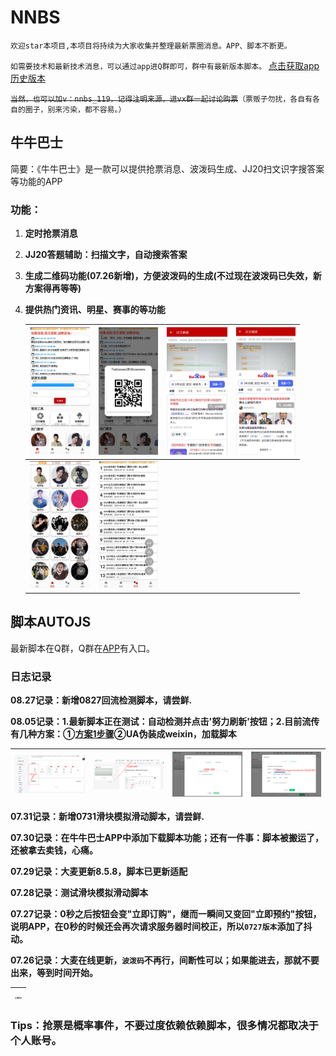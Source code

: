 # NNBS
`欢迎star本项目,本项目将持续为大家收集并整理最新票圈消息。APP、脚本不断更。`

`如需要技术和最新技术消息，可以通过app进Q群即可，群中有最新版本脚本。`
[点击获取app历史版本](https://github.com/Szymou/NNBS/releases)

~~`当然，也可以加v：nnbs_119，记得注明来源，进vx群一起讨论购票`~~`（票贩子勿扰，各自有各自的圈子，别来污染，都不容易。）`

## 牛牛巴士
简要：《牛牛巴士》是一款可以提供抢票消息、波泼码生成、JJ20扫文识字搜答案等功能的APP

### 功能：
1. **定时抢票消息**

2. **JJ20答题辅助：扫描文字，自动搜索答案**

3. **生成二维码功能(07.26新增)，方便波泼码的生成(不过现在波泼码已失效，新方案得再等等)**

4. **提供热门资讯、明星、赛事的等功能**

   | <img src="./img/index.jpg" alt="首页" style="zoom:20%;" /> | <img src="./img/index_prcode.jpg" alt="生成二维码" style="zoom:20%;" /> | <img src="./img/scanText1.jpg" alt="扫描" style="zoom:20%;" /> | <img src="./img/scanText2.jpg" alt="扫描" style="zoom:20%;" /> |
   | ---------------------------------------------------------- | ------------------------------------------------------------ | ------------------------------------------------------------ | ------------------------------------------------------------ |
   | <img src="./img/star.jpg" alt="明星" style="zoom:20%;" />  | <img src="./img/newsArticles.jpg" alt="资讯" style="zoom:20%;" /> |                                                              |                                                              |

   

## 脚本AUTOJS

最新脚本在Q群，Q群在[APP](https://github.com/Szymou/NNBS/releases)有入口。

### 日志记录

**08.27记录：新增0827回流检测脚本，请尝鲜.**

**08.05记录：1.最新脚本正在测试：自动检测并点击'努力刷新'按钮；2.目前流传有几种方案：①[方案1步骤](https://mp.weixin.qq.com/s?__biz=MzI1NTY2MzUyMg==&mid=2247483659&idx=1&sn=4330153643ba705aeeb66e051e2e9110&chksm=ea33cdc6dd4444d0e0e4c7eccea143979790e8d4b5ccdce402ee8c3472d7d8bc1071415139dd#rd)②UA伪装成weixin，加载脚本**

| <img src="./img/w1.png" alt="首页" style="zoom:20%;" /> | <img src="./img/w2.png" alt="首页" style="zoom:20%;" />     |   <img src="./img/w3.png" alt="首页" style="zoom:20%;" />   |   <img src="./img/w4.png" alt="首页" style="zoom:20%;" />   |
| ----- | ---- | ---- | ---- |

**07.31记录：新增0731滑块模拟滑动脚本，请尝鲜.**

**07.30记录：在牛牛巴士APP中添加下载脚本功能；还有一件事：脚本被搬运了，还被拿去卖钱，心痛。**

**07.29记录：大麦更新8.5.8，脚本已更新适配**

**07.28记录：测试滑块模拟滑动脚本**

**07.27记录：0秒之后按钮会变"立即订购"，继而一瞬间又变回"立即预约"按钮，说明APP，在0秒的时候还会再次请求服务器时间校正，所以`0727版本`添加了抖动。**

**07.26记录：大麦在线更新，`波泼码`不再行，间断性可以；如果能进去，那就不要出来，等到时间开始。**

| <img src="./img/autojs0727xxxx.jpg" alt="脚本js" style="zoom:20%;" /> |
|---------------------------------------------------------------------|



### Tips：抢票是概率事件，不要过度依赖依赖脚本，很多情况都取决于个人账号。
